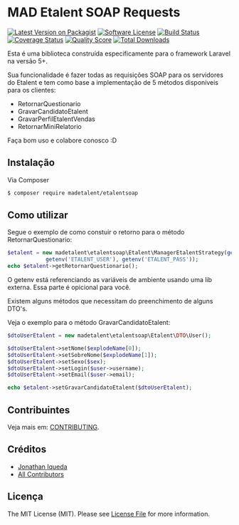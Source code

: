 # MAD Etalent SOAP Requests

[![Latest Version on Packagist][ico-version]][link-packagist]
[![Software License][ico-license]](LICENSE.md)
[![Build Status][ico-travis]][link-travis]
[![Coverage Status][ico-scrutinizer]][link-scrutinizer]
[![Quality Score][ico-code-quality]][link-code-quality]
[![Total Downloads][ico-downloads]][link-downloads]

Esta é uma biblioteca construída especificamente para o framework Laravel na versão 5+.

Sua funcionalidade é fazer todas as requisições SOAP para os servidores do Etalent e tem como base a implementação de 5 métodos disponíveis para os clientes:

- RetornarQuestionario
- GravarCandidatoEtalent
- GravarPerfilEtalentVendas
- RetornarMiniRelatorio

Faça bom uso e colabore conosco :D

## Instalação

Via Composer

``` bash
$ composer require madetalent/etalentsoap
```

## Como utilizar

Segue o exemplo de como constuir o retorno para o método RetornarQuestionario:

``` php
$etalent = new madetalent\etalentsoap\Etalent\ManagerEtalentStrategy(getenv('ETALENT_URL'),
            getenv('ETALENT_USER'), getenv('ETALENT_PASS'));
echo $etalent->getRetornarQuestionario();
```

O getenv está referenciando as variáveis de ambiente usando uma lib externa. Essa parte é opicional para você.

Existem alguns métodos que necessitam do preenchimento de alguns DTO's.

Veja o exemplo para o método GravarCandidatoEtalent:

``` php
$dtoUserEtalent = new madetalent\etalentsoap\Etalent\DTO\User();

$dtoUserEtalent->setNome($explodeName[0]);
$dtoUserEtalent->setSobreNome($explodeName[1]);
$dtoUserEtalent->setSexo($sex);
$dtoUserEtalent->setLogin($user->username);
$dtoUserEtalent->setEmail($user->email);

echo $etalent->setGravarCandidatoEtalent($dtoUserEtalent);
```

## Contribuintes

Veja mais em: [CONTRIBUTING](CONTRIBUTING.md).

## Créditos

- [Jonathan Iqueda](https://www.linkedin.com/profile/view?id=AAMAABVelbIBCTqbkTOmYlrNAYIn4G3VImw1mPM&trk=hp-identity-name)
- [All Contributors][link-contributors]

## Licença

The MIT License (MIT). Please see [License File](LICENSE.md) for more information.

[ico-version]: https://img.shields.io/packagist/v/:vendor/:package_name.svg?style=flat-square
[ico-license]: https://img.shields.io/badge/license-MIT-brightgreen.svg?style=flat-square
[ico-travis]: https://img.shields.io/travis/:vendor/:package_name/master.svg?style=flat-square
[ico-scrutinizer]: https://img.shields.io/scrutinizer/coverage/g/:vendor/:package_name.svg?style=flat-square
[ico-code-quality]: https://img.shields.io/scrutinizer/g/:vendor/:package_name.svg?style=flat-square
[ico-downloads]: https://img.shields.io/packagist/dt/:vendor/:package_name.svg?style=flat-square

[link-packagist]: https://packagist.org/packages/:vendor/:package_name
[link-travis]: https://travis-ci.org/:vendor/:package_name
[link-scrutinizer]: https://scrutinizer-ci.com/g/:vendor/:package_name/code-structure
[link-code-quality]: https://scrutinizer-ci.com/g/:vendor/:package_name
[link-downloads]: https://packagist.org/packages/:vendor/:package_name
[link-author]: https://github.com/:author_username
[link-contributors]: ../../contributors
